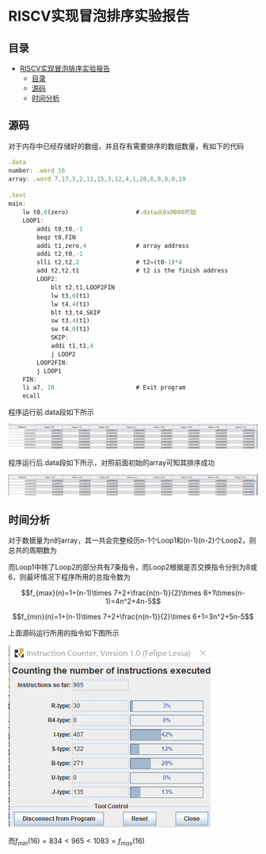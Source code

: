 <!--
 * @Author: MomoTori
 * @Date: 2022-03-27 01:02:45
 * @LastEditors: MomoTori
 * @LastEditTime: 2022-04-08 18:18:13
 * @FilePath: \Ch2\report.md
 * @Description: 
 * Copyright (c) 2022 by MomoTori, All Rights Reserved. 
-->
# RISCV实现冒泡排序实验报告

## 目录

<!-- @import "[TOC]" {cmd="toc" depthFrom=1 depthTo=6 orderedList=false} -->

<!-- code_chunk_output -->

- [RISCV实现冒泡排序实验报告](#riscv实现冒泡排序实验报告)
  - [目录](#目录)
  - [源码](#源码)
  - [时间分析](#时间分析)

<!-- /code_chunk_output -->

## 源码

对于内存中已经存储好的数组，并且存有需要排序的数组数量，有如下的代码

```js
.data
number: .word 16
array: .word 7,17,5,2,11,15,3,12,4,1,20,6,9,8,0,19

.text
main:
    lw t0,0(zero)                   #.data从0x0000开始
    LOOP1:
        addi t0,t0,-1
        beqz t0,FIN
        addi t1,zero,4              # array address
        addi t2,t0,-1
        slli t2,t2,2                # t2=(t0-1)*4
        add t2,t2,t1                # t2 is the finish address
        LOOP2:
            blt t2,t1,LOOP2FIN
            lw t3,0(t1)
            lw t4,4(t1)
            blt t3,t4,SKIP
            sw t3,4(t1)
            sw t4,0(t1)
            SKIP:
            addi t1,t1,4
            j LOOP2
        LOOP2FIN:
        j LOOP1
    FIN:
    li a7, 10                       # Exit program
    ecall     
```

程序运行前.data段如下所示

![](pic/1.png)

程序运行后.data段如下所示，对照前面初始的array可知其排序成功

![](pic/2.png)

## 时间分析

对于数据量为n的array，其一共会完整经历n-1个Loop1和(n-1)(n-2)个Loop2，则总共的周期数为

而Loop1中除了Loop2的部分共有7条指令，而Loop2根据是否交换指令分别为8或6，则最坏情况下程序所用的总指令数为

$$f_{max}(n)=1+(n-1)\times 7+2+\frac{n(n-1)}{2}\times 8+1\times(n-1)=4n^2+4n-5$$

$$f_{min}(n)=1+(n-1)\times 7+2+\frac{n(n-1)}{2}\times 6+1=3n^2+5n-5$$

上面源码运行所用的指令如下图所示

![](pic/3.png)

而$f_{min}(16)=834<965<1083=f_{max}(16)$